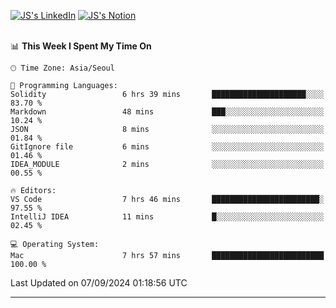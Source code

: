 
[![JS's LinkedIn](https://img.shields.io/badge/LinkedIn-blue?style=for-the-badge&logo=linkedin)](https://www.linkedin.com/in/jaeseung-lee-5a2a32139/) 
[![JS's Notion](https://img.shields.io/badge/Notion-black?style=for-the-badge&logo=notion)](https://bit.ly/ljswiki1) <br><br>
<!-- ![JS's GitHub stats](https://github-readme-stats-lemon-five.vercel.app/api?username=tkxkd0159&hide=contribs,prs,stars,issues&show_icons=true&theme=react&include_all_commits=true)   -->
<!-- ![Top Langs](https://github-readme-stats-lemon-five.vercel.app/api/top-langs/?username=tkxkd0159&layout=compact&hide=jupyter%20notebook,scss,html,css&langs_count=10)  -->


<!--START_SECTION:waka-->
📊 **This Week I Spent My Time On** 

```text
🕑︎ Time Zone: Asia/Seoul

💬 Programming Languages: 
Solidity                 6 hrs 39 mins       █████████████████████░░░░   83.70 % 
Markdown                 48 mins             ███░░░░░░░░░░░░░░░░░░░░░░   10.24 % 
JSON                     8 mins              ░░░░░░░░░░░░░░░░░░░░░░░░░   01.84 % 
GitIgnore file           6 mins              ░░░░░░░░░░░░░░░░░░░░░░░░░   01.46 % 
IDEA_MODULE              2 mins              ░░░░░░░░░░░░░░░░░░░░░░░░░   00.55 % 

🔥 Editors: 
VS Code                  7 hrs 46 mins       ████████████████████████░   97.55 % 
IntelliJ IDEA            11 mins             █░░░░░░░░░░░░░░░░░░░░░░░░   02.45 % 

💻 Operating System: 
Mac                      7 hrs 57 mins       █████████████████████████   100.00 % 
```


 Last Updated on 07/09/2024 01:18:56 UTC
<!--END_SECTION:waka-->

---
<!---
<a href="https://github.com/tkxkd0159/books">
  <img align="center" src="https://github-readme-stats-lemon-five.vercel.app/api/pin/?username=tkxkd0159&repo=books&theme=react" />
</a>
-->

<!---
- 🔭 I’m currently working on ...
- 🌱 I’m currently learning blockchain and distributed network
- 👯 I’m looking to collaborate on ...
- 🤔 I’m looking for help with ...
- 💬 Ask me about ...
- 📫 How to reach me: ...
- 😄 Pronouns: ...
- ⚡ Fun fact: ...
-->
